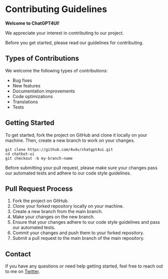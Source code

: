 # Contributing Guidelines

**Welcome to ChatGPT4UI!**

We appreciate your interest in contributing to our project.

Before you get started, please read our guidelines for contributing.

## Types of Contributions

We welcome the following types of contributions:

- Bug fixes
- New features
- Documentation improvements
- Code optimizations
- Translations
- Tests

## Getting Started

To get started, fork the project on GitHub and clone it locally on your machine. Then, create a new branch to work on your changes.

```
git clone https://github.com/4u4v/chatgpt4ui.git
cd chatbot-ui
git checkout -b my-branch-name

```

Before submitting your pull request, please make sure your changes pass our automated tests and adhere to our code style guidelines.

## Pull Request Process

1. Fork the project on GitHub.
2. Clone your forked repository locally on your machine.
3. Create a new branch from the main branch.
4. Make your changes on the new branch.
5. Ensure that your changes adhere to our code style guidelines and pass our automated tests.
6. Commit your changes and push them to your forked repository.
7. Submit a pull request to the main branch of the main repository.

## Contact

If you have any questions or need help getting started, feel free to reach out to me on [Twitter](https://twitter.com/mckaywrigley).
